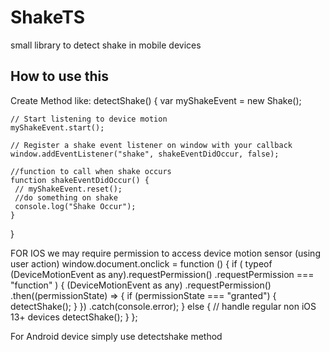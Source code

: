 # ShakeTS
small library to detect shake in mobile devices

## How to use this
Create Method like:
detectShake() {
    var myShakeEvent = new Shake();

    // Start listening to device motion
    myShakeEvent.start();

    // Register a shake event listener on window with your callback
    window.addEventListener("shake", shakeEventDidOccur, false);

    //function to call when shake occurs
    function shakeEventDidOccur() {
     // myShakeEvent.reset();
     //do something on shake
     console.log("Shake Occur");
    }
  }
  
FOR IOS we may require permission to access device motion sensor (using user action)
  window.document.onclick = function () {
          if (
            typeof (DeviceMotionEvent as any).requestPermission()
              .requestPermission === "function"
          ) {
            (DeviceMotionEvent as any)
              .requestPermission()
              .then((permissionState) => {
                if (permissionState === "granted") {
                 detectShake();
                }
              })
              .catch(console.error);
          } else {
            // handle regular non iOS 13+ devices
            detectShake();
          }
        };
        
  For Android device simply use detectshake method
  
